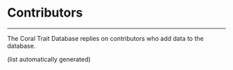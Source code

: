 # Contributors
***

The Coral Trait Database replies on contributors who add data to the database.

(list automatically generated)
